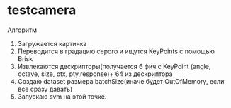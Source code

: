 # testcamera

Алгоритм

1) Загружается картинка
2) Переводится в градацию серого и ищутся KeyPoints с помощью Brisk
3) Извлекаются дескрипторы(получается 6 фич с KeyPoint (angle, octave, size, ptx, pty,response)+ 64 из дескриптора
4) Создаю dataset размера batchSize(иначе будет OutOfMemory, если все сразу давать)
5) Запускаю svm на этой точке.
